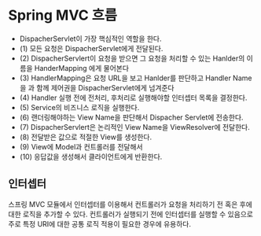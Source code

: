 # Spring MVC 흐름

- DispacherServlet이 가장 핵심적인 역할을 한다.
- (1) 모든 요청은 DispacherServlet에게 전달된다.
- (2) DispacherServlert이 요청을 받으면 그 요청을 처리할 수 있는 Hanlder의 이름을 HanderMapping 에게 물어본다
- (3) HandlerMapping은 요청 URL을 보고 Hanlder를 판단하고 Handler Name을 과 함께 제어권을 DispacherServlet에게 넘겨준다
- (4) Handler 실행 전에 전처리, 후처리로 실행해야할 인터셉터 목록을 결정한다.
- (5) Service의 비즈니스 로직을 실행한다.
- (6) 랜더링해야하는 View Name을 판단해서 Dispacher Servlet에 전송한다.
- (7) DispacherServlert은 논리적인 View Name을 ViewResolver에 전달한다.
- (8) 전달받은 값으로 적절한 View를 생성한다.
- (9) View에 Model과 컨트롤러를 전달해서
- (10) 응답값을 생성해서 클라이언트에게 반환한다.

## 인터셉터

스프링 MVC 모듈에서 인터셉터를 이용해서 컨트롤러가 요청을 처리하기 전 혹은 후에 대한 로직을 추가할 수 있다. 컨트롤러가 실행되기 전에 인터셉터를 실행할 수 있음으로 주로 특정 URI에 대한 공통 로직 적용이 필요한 경우에 유용하다.
